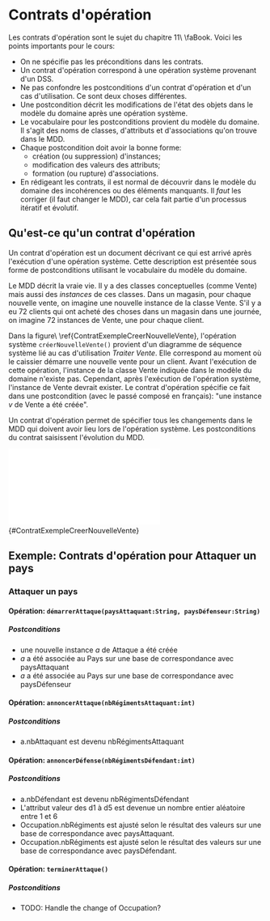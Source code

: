 # Contrats d'opération

Les contrats d'opération sont le sujet du chapitre 11\ \faBook.
Voici les points importants pour le cours:

- On ne spécifie pas les préconditions dans les contrats.
- Un contrat d'opération correspond à une opération système provenant d'un DSS.
- Ne pas confondre les postconditions d'un contrat d'opération et d'un cas d'utilisation. Ce sont deux choses différentes.
- Une postcondition décrit les modifications de l'état des objets dans le modèle du domaine après une opération système.
- Le vocabulaire pour les postconditions provient du modèle du domaine. Il s'agit des noms de classes, d'attributs et d'associations qu'on trouve dans le MDD.
- Chaque postcondition doit avoir la bonne forme:
  - création (ou suppression) d'instances;
  - modification des valeurs des attributs;
  - formation (ou rupture) d'associations.
- En rédigeant les contrats, il est normal de découvrir dans le modèle du domaine des incohérences ou des éléments manquants.
Il *faut* les corriger (il faut changer le MDD), car cela fait partie d'un processus itératif et évolutif.

## Qu'est-ce qu'un contrat d'opération

Un contrat d'opération est un document décrivant ce qui est arrivé après l'exécution d'une opération système. Cette description est présentée sous forme de postconditions utilisant le vocabulaire du modèle du domaine. 

Le MDD décrit la vraie vie. Il y a des classes conceptuelles (comme Vente) mais aussi des *instances* de ces classes. Dans un magasin, pour chaque nouvelle vente, on imagine une nouvelle instance de la classe Vente. S'il y a eu 72 clients qui ont acheté des choses dans un magasin dans une journée, on imagine 72 instances de Vente, une pour chaque client.

Dans la figure\ \ref{ContratExempleCreerNouvelleVente}, l'opération système `créerNouvelleVente()` provient d'un diagramme de séquence système lié au cas d'utilisation *Traiter Vente*. Elle correspond au moment où le caissier démarre une nouvelle vente pour un client. Avant l'exécution de cette opération, l'instance de la classe Vente indiquée dans le modèle du domaine n'existe pas. Cependant, après l'exécution de l'opération système, l'instance de Vente devrait exister. Le contrat d'opération spécifie ce fait dans une postcondition (avec le passé composé en français): "une instance *v* de Vente a été créée". 

Un contrat d'opération permet de spécifier tous les changements dans le MDD qui doivent avoir lieu lors de l'opération système. Les postconditions du contrat saisissent l'évolution du MDD.

![Pendant l'opération système `créerNouvelleVente`, une instance de Vente doit être créée. Le contrat d'opération le spécifie dans une postcondition.](images/SurvolContrats.pdf){#ContratExempleCreerNouvelleVente}


## Exemple: Contrats d'opération pour Attaquer un pays

### Attaquer un pays

#### Opération: `démarrerAttaque(paysAttaquant:String, paysDéfenseur:String)`

##### Postconditions

- une nouvelle instance *a* de Attaque a été créée
- *a* a été associée au Pays sur une base de correspondance avec paysAttaquant
- *a* a été associée au Pays sur une base de correspondance avec paysDéfenseur

#### Opération: `annoncerAttaque(nbRégimentsAttaquant:int)`

##### Postconditions

- a.nbAttaquant est devenu nbRégimentsAttaquant

#### Opération: `annoncerDéfense(nbRégimentsDéfendant:int)`

##### Postconditions

- a.nbDéfendant est devenu nbRégimentsDéfendant
- L'attribut valeur des d1 à d5 est devenue un nombre entier aléatoire entre 1 et 6
- Occupation.nbRégiments est ajusté selon le résultat des valeurs sur une base de correspondance avec paysAttaquant.
- Occupation.nbRégiments est ajusté selon le résultat des valeurs sur une base de correspondance avec paysDéfendant.

#### Opération: `terminerAttaque()`

##### Postconditions

- TODO: Handle the change of Occupation?

